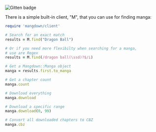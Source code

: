 ![Gitten badge](http://gittens.r15.railsrumble.com//badge/jphager2/mangdown)

There is a simple built-in client, "M", that you can use for finding manga:

```ruby
require 'mangdown/client'

# Search for an exact match
results = M.find("Dragon Ball")

# Or if you need more flexibilty when searching for a manga, 
# use are Regex
results = M.find(/dragon ball(\ssd)?$/i)

# Get a Mangdown::Manga object
manga = results.first.to_manga

# Get a chapter count
manga.count

# Download everything
manga.download

# Download a specific range 
manga.download(0, 99)

# Convert all downloaded chapters to CBZ
manga.cbz

```
